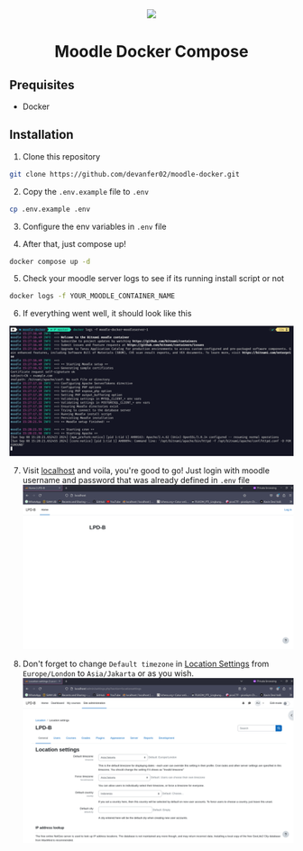 <div align="center">
    <img src="https://upload.wikimedia.org/wikipedia/commons/c/c6/Moodle-logo.svg">
    <h1>Moodle Docker Compose</h1>
</div>

## Prequisites
- Docker

## Installation
1. Clone this repository
```zsh
git clone https://github.com/devanfer02/moodle-docker.git
```
2. Copy the ```.env.example``` file to ```.env```
```zsh
cp .env.example .env
```
3. Configure the env variables in ```.env``` file

4. After that, just compose up!
```zsh
docker compose up -d
```


5. Check your moodle server logs to see if its running install script or not
```zsh
docker logs -f YOUR_MOODLE_CONTAINER_NAME
```

6. If everything went well, it should look like this

![img](./public/Screenshot%20from%202024-09-08%2022-29-04.png)

7. Visit [localhost](http://localhost) and voila, you're good to go! Just login with moodle username and password that was already defined in ```.env``` file
![img](./public/Screenshot%20from%202024-09-08%2022-30-16.png)

8. Don't forget to change ```Default timezone``` in [Location Settings](http://localhost/admin/settings.php?section=locationsettings) from ```Europe/London``` to ```Asia/Jakarta``` or as you wish.
![img](./public/Screenshot%20from%202024-09-08%2022-35-34.png)